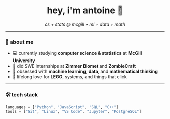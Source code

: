 <h1 align="center">hey, i'm antoine 👋</h1>

<p align="center">
  <i>cs + stats @ mcgill • ml + data + math</i>
</p>

---

### 🧠 about me
- 💻 currently studying **computer science & statistics** at **McGill University**
- 💼 did SWE internships at **Zimmer Biomet** and **ZombieCraft**
- 🧮 obsessed with **machine learning**, **data**, and **mathematical thinking**
- 🧱 lifelong love for **LEGO**, systems, and things that click

---

### 🛠️ tech stack
```python
languages = ["Python", "JavaScript", "SQL", "C++"]
tools = ["Git", "Linux", "VS Code", "Jupyter", "PostgreSQL"]
